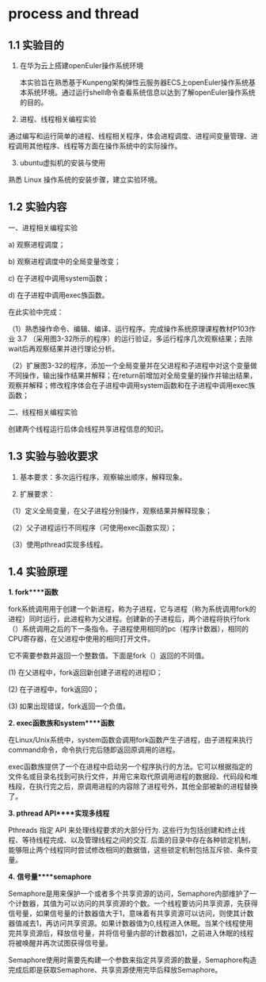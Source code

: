 # process and thread

## 1.1 实验目的

1. 在华为云上搭建openEuler操作系统环境

   本实验旨在熟悉基于Kunpeng架构弹性云服务器ECS上openEuler操作系统基本系统环境。通过运行shell命令查看系统信息以达到了解openEuler操作系统的目的。

2. 进程、线程相关编程实验

通过编写和运行简单的进程、线程相关程序，体会进程调度、进程间变量管理、进程调用其他程序、线程等方面在操作系统中的实际操作。

3. ubuntu虚拟机的安装与使用

熟悉 Linux 操作系统的安装步骤，建立实验环境。

## 1.2 实验内容

一、进程相关编程实验

a) 观察进程调度；

b) 观察进程调度中的全局变量改变；

c) 在子进程中调用system函数；

d) 在子进程中调用exec族函数。

在此实验中完成：

  （1）熟悉操作命令、编辑、编译、运行程序。完成操作系统原理课程教材P103作业 3.7 （采用图3-32所示的程序）的运行验证，多运行程序几次观察结果；去除wait后再观察结果并进行理论分析。

  （2）扩展图3-32的程序，添加一个全局变量并在父进程和子进程中对这个变量做不同操作，输出操作结果并解释；在return前增加对全局变量的操作并输出结果，观察并解释；修改程序体会在子进程中调用system函数和在子进程中调用exec族函数；

二、线程相关编程实验

创建两个线程运行后体会线程共享进程信息的知识。

 

## 1.3 实验与验收要求

1. 基本要求：多次运行程序，观察输出顺序，解释现象。

2. 扩展要求：

（1）定义全局变量，在父子进程分别操作，观察结果并解释现象；

（2）父子进程运行不同程序（可使用exec函数实现）；

（3）使用pthread实现多线程。

## 1.4 实验原理

**1. fork****函数**

fork系统调用用于创建一个新进程，称为子进程，它与进程（称为系统调用fork的进程）同时运行，此进程称为父进程。创建新的子进程后，两个进程将执行fork（）系统调用之后的下一条指令。子进程使用相同的pc（程序计数器），相同的CPU寄存器，在父进程中使用的相同打开文件。

它不需要参数并返回一个整数值。下面是fork（）返回的不同值。

(1) 在父进程中，fork返回新创建子进程的进程ID；

(2) 在子进程中，fork返回0；

(3) 如果出现错误，fork返回一个负值。

**2. exec****函数族和****system****函数**

在Linux/Unix系统中，system函数会调用fork函数产生子进程，由子进程来执行command命令，命令执行完后随即返回原调用的进程。

exec函数族提供了一个在进程中启动另一个程序执行的方法。它可以根据指定的文件名或目录名找到可执行文件，并用它来取代原调用进程的数据段、代码段和堆栈段，在执行完之后，原调用进程的内容除了进程号外，其他全部被新的进程替换了。

**3. pthread API****实现多线程**

Pthreads 指定 API 来处理线程要求的大部分行为. 这些行为包括创建和终止线程、等待线程完成、以及管理线程之间的交互. 后面的目录中存在各种锁定机制，能够阻止两个线程同时尝试修改相同的数据值，这些锁定机制包括互斥锁、条件变量。

 

**4.** **信号量****semaphore**

Semaphore是用来保护一个或者多个共享资源的访问，Semaphore内部维护了一个计数器，其值为可以访问的共享资源的个数。一个线程要访问共享资源，先获得信号量，如果信号量的计数器值大于1，意味着有共享资源可以访问，则使其计数器值减去1，再访问共享资源。如果计数器值为0,线程进入休眠。当某个线程使用完共享资源后，释放信号量，并将信号量内部的计数器加1，之前进入休眠的线程将被唤醒并再次试图获得信号量。

Semaphore使用时需要先构建一个参数来指定共享资源的数量，Semaphore构造完成后即是获取Semaphore、共享资源使用完毕后释放Semaphore。

